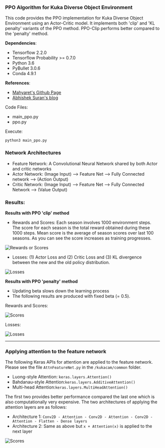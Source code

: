 ### PPO Algorithm for Kuka Diverse Object Environment
This code provides the PPO implementation for Kuka Diverse Object Environment
using an Actor-Critic model. It implements both 'clip' and 'KL penalty' variants
of the PPO method. PPO-Clip performs better compared to the 'penalty' method.

**Dependencies**:
- Tensorflow 2.2.0
- Tensorflow Probability >= 0.7.0
- Python 3.6
- PyBullet 3.0.6
- Conda 4.9.1

**References**:
- [Mahyaret's Github Page](https://github.com/mahyaret/kuka_rl/blob/master/kuka_rl_2.ipynb)
- [Abhishek Suran's blog](https://towardsdatascience.com/proximal-policy-optimization-ppo-with-tensorflow-2-x-89c9430ecc26)


Code Files:
- main_ppo.py
- ppo.py

Execute:
```
python3 main_ppo.py
````
### Network Architectures

- Feature Network: A Convolutional Neural Network shared by both Actor and critic networks
- Actor Network: (Image Input) --> Feature Net --> Fully Connected network --> (Action Output)
- Critic Network: (Image Input) --> Feature Net --> Fully Connected Network --> (Value Output)

### Results:

**Results with PPO 'clip' method**

- Rewards and Scores: Each season involves 1000 environment steps. The score for each season is the total reward
obtained during these 1000 steps. Mean score is the average of season scores over last 100 seasons. As you can see
  the score increases as training progresses. 

![Rewards or Scores](../images/ppo_clip_scores.png)

- Losses: (1) Actor Loss and (2) Critic Loss and (3) KL divergence between
the new and the old policy distribution.

![Losses](../images/ppo_clip_losses.png)

**Results with PPO 'penalty' method**

- Updating beta slows down the learning process
- The following results are produced with fixed beta (= 0.5).

Rewards and Scores:

![Scores](../images/ppo_klp_scores.png)

Losses:

![Losses](../images/ppo_klp_losses.png)
 
---
### Applying attention to the feature network
The following Keras APIs for attention are applied to the feature
network. Please see the file `AttnFeatureNet.py` in the
`/kukacam/common` folder.
- Luong-style Attention: `keras.layers.Attention()`
- Bahdanau-style Attention:`keras.layers.AdditiveAttention()` 
- Multi-head Attention:`keras.layers.MultiHeadAttention()`

The first two provides better performance compared the last one which
is also computationally very expensive. The two architectures of
applying the attention layers are as follows:
- Architecture 1:
`Conv2D - Attention - Conv2D - Attention - Conv2D - Attention - Flatten - Dense layers`
- Architecture 2: Same as above but `x + Attention(x)` is applied to
the next layer

![Scores](../images/ppo_attention_comparison.png)
